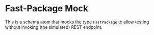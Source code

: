 # Fast-Package Mock

This is a schema atom that mocks the type `FastPackage` to allow testing without invoking (the simulated) REST endpoint.
